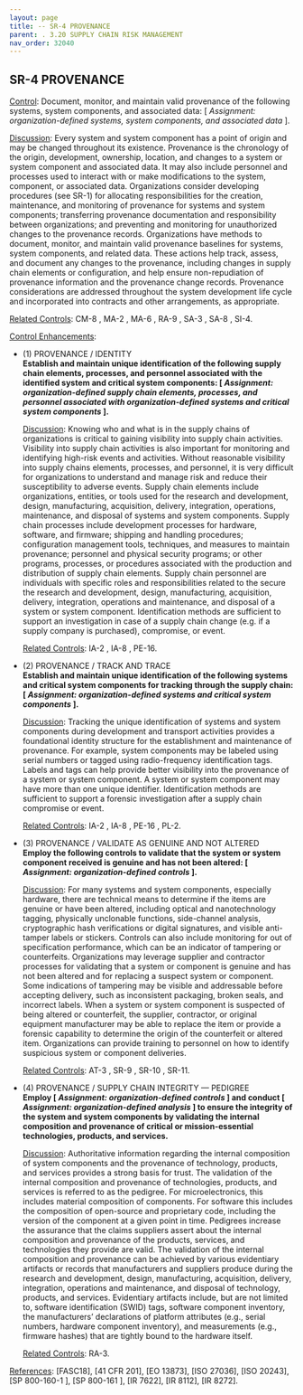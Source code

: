 ```yaml
---
layout: page
title: -- SR-4 PROVENANCE 
parent: . 3.20 SUPPLY CHAIN RISK MANAGEMENT
nav_order: 32040 
---
```


## SR-4 PROVENANCE

<ins>Control</ins>: Document, monitor, and maintain valid provenance of the following systems, system components, and associated data: [ _Assignment: organization-defined systems, system components, and associated data_ ].

<ins>Discussion</ins>: Every system and system component has a point of origin and may be changed throughout its existence. Provenance is the chronology of the origin, development, ownership, location, and changes to a system or system component and associated data. It may also include personnel and processes used to interact with or make modifications to the system, component, or associated data. Organizations consider developing procedures (see SR-1) for allocating responsibilities for the creation, maintenance, and monitoring of provenance for systems and system components; transferring provenance documentation and responsibility between organizations; and preventing and monitoring for unauthorized changes to the provenance records. Organizations have methods to document, monitor, and maintain valid provenance baselines for systems, system components, and related data. These actions help track, assess, and document any changes to the provenance, including changes in supply chain elements or configuration, and help ensure non-repudiation of provenance information and the provenance change records. Provenance considerations are addressed throughout the system development life cycle and incorporated into contracts and other arrangements, as appropriate.

<ins>Related Controls</ins>: CM-8 , MA-2 , MA-6 , RA-9 , SA-3 , SA-8 , SI-4.
   
<ins>Control Enhancements</ins>:
   
* (1) PROVENANCE / IDENTITY<br>
**Establish and maintain unique identification of the following supply chain elements, processes, and personnel associated with the identified system and critical system components: [ _Assignment: organization-defined supply chain elements, processes, and personnel associated with organization-defined systems and critical system components_ ].**

    <ins>Discussion</ins>: Knowing who and what is in the supply chains of organizations is critical to gaining visibility into supply chain activities. Visibility into supply chain activities is also important for monitoring and identifying high-risk events and activities. Without reasonable visibility into supply chains elements, processes, and personnel, it is very difficult for organizations to understand and manage risk and reduce their susceptibility to adverse events. Supply chain elements include organizations, entities, or tools used for the research and development, design, manufacturing, acquisition, delivery, integration, operations, maintenance, and disposal of systems and system components. Supply chain processes include development processes for hardware, software, and firmware; shipping and handling procedures; configuration management tools, techniques, and measures to maintain provenance; personnel and physical security programs; or other programs, processes, or procedures associated with the production and distribution of supply chain elements. Supply chain personnel are individuals with specific roles and responsibilities related to the secure the research and development, design, manufacturing, acquisition, delivery, integration, operations and maintenance, and disposal of a system or system component. Identification methods are sufficient to support an investigation in case of a supply chain change (e.g. if a supply company is purchased), compromise, or event.

    <ins>Related Controls</ins>: IA-2 , IA-8 , PE-16.
   
* (2) PROVENANCE / TRACK AND TRACE<br>
**Establish and maintain unique identification of the following systems and critical system components for tracking through the supply chain: [ _Assignment: organization-defined systems and critical system components_ ].**

    <ins>Discussion</ins>: Tracking the unique identification of systems and system components during development and transport activities provides a foundational identity structure for the establishment and maintenance of provenance. For example, system components may be labeled using serial numbers or tagged using radio-frequency identification tags. Labels and tags can help provide better visibility into the provenance of a system or system component. A system or system component may have more than one unique identifier. Identification methods are sufficient to support a forensic investigation after a supply chain compromise or event.

    <ins>Related Controls</ins>: IA-2 , IA-8 , PE-16 , PL-2.
   
* (3) PROVENANCE / VALIDATE AS GENUINE AND NOT ALTERED<br>
**Employ the following controls to validate that the system or system component received is genuine and has not been altered: [ _Assignment: organization-defined controls_ ].**

    <ins>Discussion</ins>: For many systems and system components, especially hardware, there are technical means to determine if the items are genuine or have been altered, including optical and nanotechnology tagging, physically unclonable functions, side-channel analysis, cryptographic hash verifications or digital signatures, and visible anti-tamper labels or stickers. Controls can also include monitoring for out of specification performance, which can be an indicator of tampering or counterfeits. Organizations may leverage supplier and contractor processes for validating that a system or component is genuine and has not been altered and for replacing a suspect system or component. Some indications of tampering may be visible and addressable before accepting delivery, such as inconsistent packaging, broken seals, and incorrect labels. When a system or system component is suspected of being altered or counterfeit, the supplier, contractor, or original equipment manufacturer may be able to replace the item or provide a forensic capability to determine the origin of the counterfeit or altered item. Organizations can provide training to personnel on how to identify suspicious system or component deliveries.

    <ins>Related Controls</ins>: AT-3 , SR-9 , SR-10 , SR-11.
   
* (4) PROVENANCE / SUPPLY CHAIN INTEGRITY — PEDIGREE<br>
**Employ [ _Assignment: organization-defined controls_ ] and conduct [ _Assignment: organization-defined analysis_ ] to ensure the integrity of the system and system components by validating the internal composition and provenance of critical or mission-essential technologies, products, and services.**

    <ins>Discussion</ins>: Authoritative information regarding the internal composition of system components and the provenance of technology, products, and services provides a strong basis for trust. The validation of the internal composition and provenance of technologies, products, and services is referred to as the pedigree. For microelectronics, this includes material composition of components. For software this includes the composition of open-source and proprietary code, including the version of the component at a given point in time. Pedigrees increase the assurance that the claims suppliers assert about the internal composition and provenance of the products, services, and technologies they provide are valid. The validation of the internal composition and provenance can be achieved by various evidentiary artifacts or records that manufacturers and suppliers produce during the research and development, design, manufacturing, acquisition, delivery, integration, operations and maintenance, and disposal of technology, products, and services. Evidentiary artifacts include, but are not limited to, software identification (SWID) tags, software component inventory, the manufacturers’ declarations of platform attributes (e.g., serial numbers, hardware component inventory), and measurements (e.g., firmware hashes) that are tightly bound to the hardware itself.

    <ins>Related Controls</ins>: RA-3.

<ins>References</ins>: [FASC18], [41 CFR 201], [EO 13873], [ISO 27036], [ISO 20243], [SP 800-160-1 ], [SP
800-161 ], [IR 7622], [IR 8112], [IR 8272].
